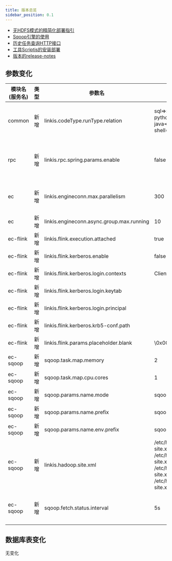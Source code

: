 ```yaml
---
title: 版本总览
sidebar_position: 0.1
--- 
```

- [无HDFS模式的精简化部署指引](/deployment/deploy-linkis-without-hdfs.md)
- [Sqoop引擎的使用](/engine_usage/sqoop.md)
- [历史任务查询HTTP接口](/api/http/linkis-ps-publicservice-api/jobhistory-api.md)
- [工具Scriptis的安装部署](/deployment/linkis-scriptis-install.md)
- [版本的release-notes](/download/release-notes-1.1.2)

## 参数变化 


| 模块名(服务名)| 类型  |     参数名                                                | 默认值             | 描述                                                    |
| ----------- | ----- | -------------------------------------------------------- | ---------------- | ------------------------------------------------------- |
|common   | 新增   |linkis.codeType.runType.relation             | sql=>sql\|hql\|jdbc\|hive\|psql\|fql,<br/>python=>python\|py\|pyspark,<br/>java=>java,scala=>scala,<br/>shell=>sh\|shell |codeType和runType的映射关系|
|rpc      | 新增  | linkis.rpc.spring.params.enable             | false   | 控制RPC模块的ribbon模式参数开关|
|ec       | 新增  | linkis.engineconn.max.parallelism           |300 |    异步执行支持设置并发作业组数     |
|ec       | 新增  | linkis.engineconn.async.group.max.running   | 10|                                   |
|ec-flink | 新增  | linkis.flink.execution.attached                 | true|                                 |
|ec-flink | 新增  | linkis.flink.kerberos.enable                    | false|                                |
|ec-flink | 新增  | linkis.flink.kerberos.login.contexts            | Client,KafkaClient|                  |
|ec-flink | 新增  | linkis.flink.kerberos.login.keytab              | |                                   |
|ec-flink | 新增  | linkis.flink.kerberos.login.principal           | |                                   |
|ec-flink | 新增  | linkis.flink.kerberos.krb5-conf.path            | |                                   |
|ec-flink | 新增  | linkis.flink.params.placeholder.blank           | \\0x001|                            |
|ec-sqoop | 新增  | sqoop.task.map.memory                           | 2|                                 |
|ec-sqoop | 新增  | sqoop.task.map.cpu.cores                        | 1|                                 |
|ec-sqoop | 新增  | sqoop.params.name.mode                         | sqoop.mode|                        |
|ec-sqoop | 新增  | sqoop.params.name.prefix                        | sqoop.args.|                     |
|ec-sqoop | 新增  | sqoop.params.name.env.prefix                    |sqoop.env.|                     |             
|ec-sqoop | 新增  | linkis.hadoop.site.xml                     |/etc/hadoop/conf/core-site.xml;<br/>/etc/hadoop/conf/hdfs-site.xml;<br/>/etc/hadoop/conf/yarn-site.xml;<br/>/etc/hadoop/conf/mapred-site.xml|  设置sqoop加载hadoop参数文件位置                   |          
|ec-sqoop | 新增  | sqoop.fetch.status.interval                    |5s|            设置获取sqoop执行状态的间隔时间         |                       

## 数据库表变化 

无变化
